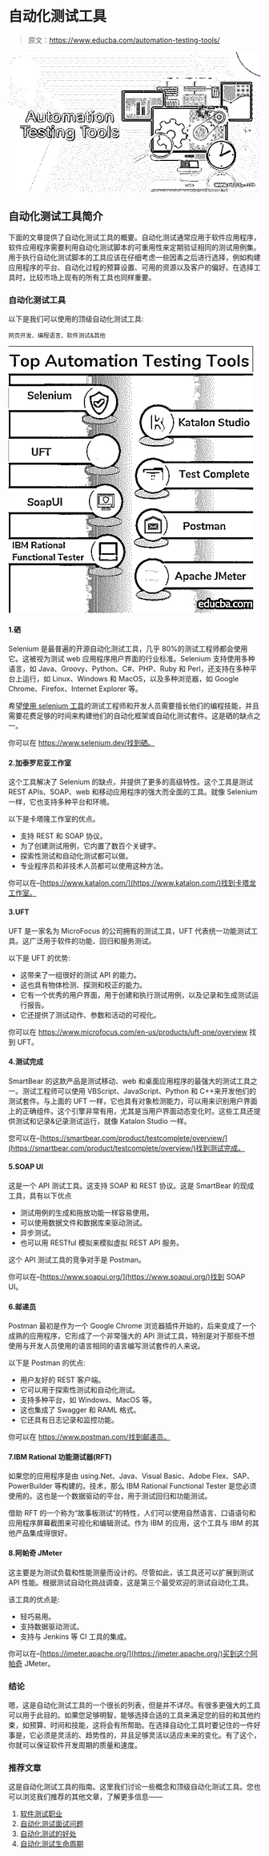 # 自动化测试工具

> 原文：<https://www.educba.com/automation-testing-tools/>

![Automation Testing Tools](img/0b315d9b03e652f1fd1cd4c35b8c7cc7.png)



## 自动化测试工具简介

下面的文章提供了自动化测试工具的概要。自动化测试通常应用于软件应用程序，软件应用程序需要利用自动化测试脚本的可重用性来定期验证相同的测试用例集。用于执行自动化测试脚本的工具应该在仔细考虑一些因素之后进行选择，例如构建应用程序的平台、自动化过程的预算设置、可用的资源以及客户的偏好。在选择工具时，比较市场上现有的所有工具也同样重要。

### 自动化测试工具

以下是我们可以使用的顶级自动化测试工具:

<small>网页开发、编程语言、软件测试&其他</small>

![top automation testing tools](img/cc816c4431f0d89c38ec5aa6409e82cf.png)



#### 1.硒

Selenium 是最普遍的开源自动化测试工具，几乎 80%的测试工程师都会使用它。这被视为测试 web 应用程序用户界面的行业标准。Selenium 支持使用多种语言，如 Java、Groovy、Python、C#、PHP、Ruby 和 Perl，还支持在多种平台上运行，如 Linux、Windows 和 MacOS，以及多种浏览器，如 Google Chrome、Firefox、Internet Explorer 等。

希望[使用 selenium 工具](https://www.educba.com/uses-of-selenium/)的测试工程师和开发人员需要擅长他们的编程技能，并且需要花费足够的时间来构建他们的自动化框架或自动化测试套件。这是硒的缺点之一。

你可以在 https://www.selenium.dev/找到硒。

#### 2.加泰罗尼亚工作室

这个工具解决了 Selenium 的缺点，并提供了更多的高级特性。这个工具是测试 REST APIs、SOAP、web 和移动应用程序的强大而全面的工具。就像 Selenium 一样，它也支持多种平台和环境。

以下是卡塔隆工作室的优点。

*   支持 REST 和 SOAP 协议。
*   为了创建测试用例，它内置了数百个关键字。
*   探索性测试和自动化测试都可以做。
*   专业程序员和非技术人员都可以使用这种方法。

你可以在–[https://www.katalon.com/](https://www.katalon.com/)找到卡塔龙工作室。

#### 3.UFT

UFT 是一家名为 MicroFocus 的公司拥有的测试工具，UFT 代表统一功能测试工具。这广泛用于软件的功能、回归和服务测试。

以下是 UFT 的优势:

*   这带来了一组很好的测试 API 的能力。
*   这也具有物体检测、探测和校正的能力。
*   它有一个优秀的用户界面，用于创建和执行测试用例，以及记录和生成测试运行报告。
*   它还提供了测试动作、参数和活动的可视化。

你可以在 https://www.microfocus.com/en-us/products/uft-one/overview 找到 UFT。

#### 4.测试完成

SmartBear 的这款产品是测试移动、web 和桌面应用程序的最强大的测试工具之一。测试工程师可以使用 VBScript、JavaScript、Python 和 C++来开发他们的测试套件。与上面的 UFT 一样，它也具有对象检测能力，可以用来识别用户界面上的正确组件。这个引擎非常有用，尤其是当用户界面动态变化时。这些工具还提供测试和记录&记录测试运行，就像 Katalon Studio 一样。

您可以在–[https://smartbear.com/product/testcomplete/overview/](https://smartbear.com/product/testcomplete/overview/)找到测试完成。

#### 5.SOAP UI

这是一个 API 测试工具。这支持 SOAP 和 REST 协议。这是 SmartBear 的现成工具，具有以下优点

*   测试用例的生成和拖放功能一样容易使用。
*   可以使用数据文件和数据库来驱动测试。
*   异步测试。
*   也可以用 RESTful 模拟来模拟虚拟 REST API 服务。

这个 API 测试工具的竞争对手是 Postman。

你可以在–[https://www.soapui.org/](https://www.soapui.org/)找到 SOAP UI。

#### 6.邮递员

Postman 最初是作为一个 Google Chrome 浏览器插件开始的，后来变成了一个成熟的应用程序，它形成了一个非常强大的 API 测试工具，特别是对于那些不想使用与开发人员使用的语言相同的语言编写测试套件的人来说。

以下是 Postman 的优点:

*   用户友好的 REST 客户端。
*   它可以用于探索性测试和自动化测试。
*   支持多种平台，如 Windows、MacOS 等。
*   这也集成了 Swagger 和 RAML 格式。
*   它还具有日志记录和监控功能。

你可以在 https://www.postman.com/找到邮递员。

#### 7.IBM Rational 功能测试器(RFT)

如果您的应用程序是由 using.Net、Java、Visual Basic、Adobe Flex、SAP、PowerBuilder 等构建的。技术，那么 IBM Rational Functional Tester 是您必须使用的。这也是一个数据驱动的平台，用于测试回归和功能测试。

借助 RFT 的一个称为“故事板测试”的特性，人们可以使用自然语言、口语语句和应用程序屏幕截图来可视化和编辑测试。作为 IBM 的应用，这个工具与 IBM 的其他产品集成得很好。

#### 8.阿帕奇 JMeter

这主要是为测试负载和性能测量而设计的。尽管如此，该工具还可以扩展到测试 API 性能。根据测试自动化挑战调查，这是第三个最受欢迎的测试自动化工具。

该工具的优点是:

*   轻巧易用。
*   支持数据驱动测试。
*   支持与 Jenkins 等 CI 工具的集成。

你可以在–[https://jmeter.apache.org/](https://jmeter.apache.org/)买到这个阿帕奇 JMeter。

### 结论

嗯，这是自动化测试工具的一个很长的列表，但是并不详尽。有很多更强大的工具可以用于此目的。如果您足够明智，能够选择合适的工具来满足您的目的和其他约束，如预算、时间和技能，这将会有所帮助。在选择自动化工具时要记住的一件好事是，它必须是灵活的、趋势性的，并且足够灵活以适应未来的变化。有了这个，你就可以保证软件开发周期的质量和速度。

### 推荐文章

这是自动化测试工具的指南。这里我们讨论一些概念和顶级自动化测试工具。您也可以浏览我们推荐的其他文章，了解更多信息——

1.  [软件测试职业](https://www.educba.com/careers-in-software-testing/)
2.  [自动化测试面试问题](https://www.educba.com/automation-testing-interview-questions/)
3.  [自动化测试的好处](https://www.educba.com/benefits-of-automation-testing/)
4.  [自动化测试生命周期](https://www.educba.com/automation-testing-life-cycle/)





